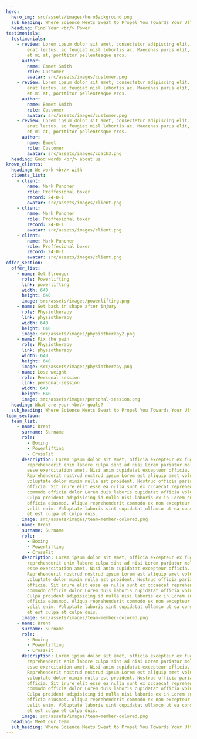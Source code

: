 ```yaml
---
hero:
  hero_img: src/assets/images/heroBackground.png
  sub_heading: Where Science Meets Sweat to Propel You Towards Your Ultimate Strength Goals.
  heading: Find Your <br/> Power
testimonials:
  testimonials:
    - review: Lorem ipsum dolor sit amet, consectetur adipiscing elit. Aenean aliquam
        erat lectus, ac feugiat nisl lobortis ac. Maecenas purus elit, tristique
        et mi at, porttitor pellentesque eros.
      author:
        name: Emmet Smith
        role: Customer
        avatar: src/assets/images/customer.png
    - review: Lorem ipsum dolor sit amet, consectetur adipiscing elit. Aenean aliquam
        erat lectus, ac feugiat nisl lobortis ac. Maecenas purus elit, tristique
        et mi at, porttitor pellentesque eros.
      author:
        name: Emmet Smith
        role: Customer
        avatar: src/assets/images/customer.png
    - review: Lorem ipsum dolor sit amet, consectetur adipiscing elit. Aenean aliquam
        erat lectus, ac feugiat nisl lobortis ac. Maecenas purus elit, tristique
        et mi at, porttitor pellentesque eros.
      author:
        name: Emmet
        role: Customer
        avatar: src/assets/images/coach3.png
  heading: Good words <br/> about us
known_clients:
  heading: We work <br/> with
  clients_list:
    - client:
        name: Mark Puncher
        role: Proffesional boxer
        record: 24-0-1
        avatar: src/assets/images/client.png
    - client:
        name: Mark Puncher
        role: Proffesional boxer
        record: 24-0-1
        avatar: src/assets/images/client.png
    - client:
        name: Mark Puncher
        role: Proffesional boxer
        record: 24-0-1
        avatar: src/assets/images/client.png
offer_section:
  offer_list:
    - name: Get Stronger
      role: Powerlifting
      link: powerlifting
      width: 640
      height: 640
      image: src/assets/images/powerlifting.png
    - name: Get back in shape after injury
      role: Physiotherapy
      link: physiotherapy
      width: 640
      height: 640
      image: src/assets/images/physiotherapy2.png
    - name: Fix the pain
      role: Physiotherapy
      link: physiotherapy
      width: 640
      height: 640
      image: src/assets/images/physiotherapy.png
    - name: Lose weight
      role: Personal session
      link: personal-session
      width: 640
      height: 640
      image: src/assets/images/personal-session.png
  heading: What are your <br/> goals?
  sub_heading: Where Science Meets Sweat to Propel You Towards Your Ultimate Strength Goals.
team_section:
  team_list:
    - name: Brent
      surname: Surname
      role:
        - Boxing
        - Powerlifting
        - CrossFit
      description: Lorem ipsum dolor sit amet, officia excepteur ex fugiat
        reprehenderit enim labore culpa sint ad nisi Lorem pariatur mollit ex
        esse exercitation amet. Nisi anim cupidatat excepteur officia.
        Reprehenderit nostrud nostrud ipsum Lorem est aliquip amet voluptate
        voluptate dolor minim nulla est proident. Nostrud officia pariatur ut
        officia. Sit irure elit esse ea nulla sunt ex occaecat reprehenderit
        commodo officia dolor Lorem duis laboris cupidatat officia voluptate.
        Culpa proident adipisicing id nulla nisi laboris ex in Lorem sunt duis
        officia eiusmod. Aliqua reprehenderit commodo ex non excepteur duis sunt
        velit enim. Voluptate laboris sint cupidatat ullamco ut ea consectetur
        et est culpa et culpa duis.
      image: src/assets/images/team-member-colored.png
    - name: Brent
      surname: Surname
      role:
        - Boxing
        - Powerlifting
        - CrossFit
      description: Lorem ipsum dolor sit amet, officia excepteur ex fugiat
        reprehenderit enim labore culpa sint ad nisi Lorem pariatur mollit ex
        esse exercitation amet. Nisi anim cupidatat excepteur officia.
        Reprehenderit nostrud nostrud ipsum Lorem est aliquip amet voluptate
        voluptate dolor minim nulla est proident. Nostrud officia pariatur ut
        officia. Sit irure elit esse ea nulla sunt ex occaecat reprehenderit
        commodo officia dolor Lorem duis laboris cupidatat officia voluptate.
        Culpa proident adipisicing id nulla nisi laboris ex in Lorem sunt duis
        officia eiusmod. Aliqua reprehenderit commodo ex non excepteur duis sunt
        velit enim. Voluptate laboris sint cupidatat ullamco ut ea consectetur
        et est culpa et culpa duis.
      image: src/assets/images/team-member-colored.png
    - name: Brent
      surname: Surname
      role:
        - Boxing
        - Powerlifting
        - CrossFit
      description: Lorem ipsum dolor sit amet, officia excepteur ex fugiat
        reprehenderit enim labore culpa sint ad nisi Lorem pariatur mollit ex
        esse exercitation amet. Nisi anim cupidatat excepteur officia.
        Reprehenderit nostrud nostrud ipsum Lorem est aliquip amet voluptate
        voluptate dolor minim nulla est proident. Nostrud officia pariatur ut
        officia. Sit irure elit esse ea nulla sunt ex occaecat reprehenderit
        commodo officia dolor Lorem duis laboris cupidatat officia voluptate.
        Culpa proident adipisicing id nulla nisi laboris ex in Lorem sunt duis
        officia eiusmod. Aliqua reprehenderit commodo ex non excepteur duis sunt
        velit enim. Voluptate laboris sint cupidatat ullamco ut ea consectetur
        et est culpa et culpa duis.
      image: src/assets/images/team-member-colored.png
  heading: Meet our team
  sub_heading: Where Science Meets Sweat to Propel You Towards Your Ultimate Strength Goals.
---
```

